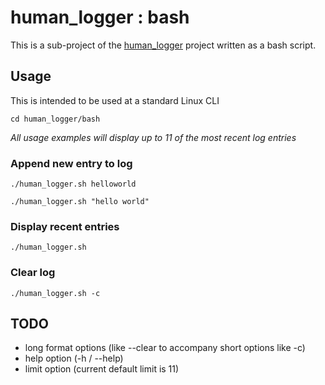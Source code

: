 # human_logger : bash #

This is a sub-project of the [human_logger](../../../) project written as a bash script.

## Usage ##

This is intended to be used at a standard Linux CLI

`cd human_logger/bash`

_All usage examples will display up to 11 of the most recent log entries_

### Append new entry to log ###

`./human_logger.sh helloworld`

`./human_logger.sh "hello world"`

### Display recent entries ###

`./human_logger.sh`

### Clear log ###

`./human_logger.sh -c`

## TODO ##
* long format options (like --clear to accompany short options like -c)
* help option (-h / --help)
* limit option (current default limit is 11)